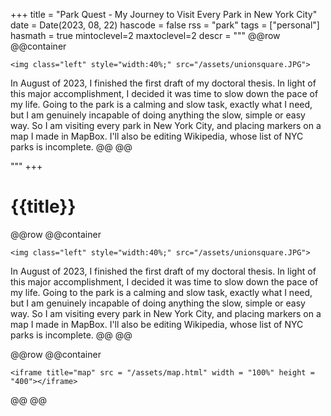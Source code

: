 +++
title = "Park Quest - My Journey to Visit Every Park in New York City"
date = Date(2023, 08, 22) 
hascode = false
rss = "park"
tags = ["personal"]
hasmath = true
mintoclevel=2
maxtoclevel=2
descr = """ 
@@row
@@container
~~~
<img class="left" style="width:40%;" src="/assets/unionsquare.JPG">
~~~
In August of 2023, I finished the first draft of my doctoral thesis. In light of this major accomplishment, I decided it was time to slow down the pace of my life. Going to the park is a calming and slow task, exactly what I need, but I am genuinely incapable of doing anything the slow, simple or easy way. So I am visiting every park in New York City, and placing markers on a map I made in MapBox. I'll also be editing Wikipedia, whose list of NYC parks is incomplete.
@@
@@

"""
+++

# {{title}}
@@row
@@container
~~~
<img class="left" style="width:40%;" src="/assets/unionsquare.JPG">
~~~

In August of 2023, I finished the first draft of my doctoral thesis. In light of this major accomplishment, I decided it was time to slow down the pace of my life. Going to the park is a calming and slow task, exactly what I need, but I am genuinely incapable of doing anything the slow, simple or easy way. So I am visiting every park in New York City, and placing markers on a map I made in MapBox. I'll also be editing Wikipedia, whose list of NYC parks is incomplete.
@@
@@

@@row
@@container
~~~
<iframe title="map" src = "/assets/map.html" width = "100%" height = "400"></iframe>
~~~
@@
@@
